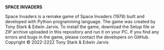 **SPACE INVADERS**<br/>

Space Invaders is a remake game of Space Invaders (1978) built and developed with Python programming language. The game was created by Tony Stark & Edwin Jarvis. To install the game, download the Setup file or ZIP archive uploaded in this repository and run it on your PC. If you find any errors and bugs in the game, please contact the developers on GitHub.<br/> 
Copyright © 2022-2222 Tony Stark & Edwin Jarvis

